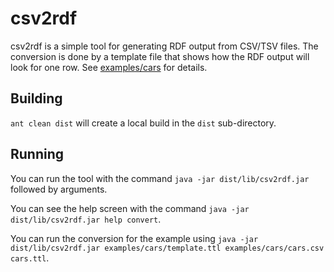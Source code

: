 csv2rdf
=======
csv2rdf is a simple tool for generating RDF output from CSV/TSV files. The conversion is done by a template file
that shows how the RDF output will look for one row. See [examples/cars](examples/cars) for details. 

Building
--------
`ant clean dist` will create a local build in the `dist` sub-directory.

Running
-------
You can run the tool with the command `java -jar dist/lib/csv2rdf.jar` followed by arguments.

You can see the help screen with the command `java -jar dist/lib/csv2rdf.jar help convert`.

You can run the conversion for the example using `java -jar dist/lib/csv2rdf.jar examples/cars/template.ttl examples/cars/cars.csv cars.ttl`. 
